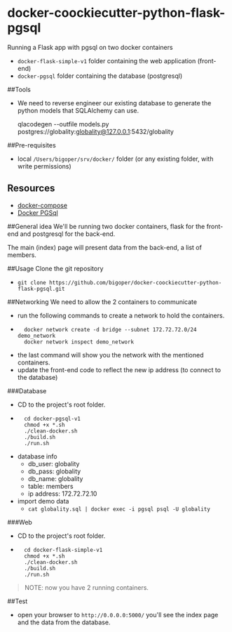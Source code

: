 # docker-coockiecutter-python-flask-pgsql
Running a Flask app with pgsql on two docker containers
- ```docker-flask-simple-v1``` folder containing the web application (front-end)
- ```docker-pgsql``` folder containing the database (postgresql)

##Tools
- We need to reverse engineer our existing database to generate the python models that SQLAlchemy can use.

    qlacodegen --outfile models.py postgres://globality:globality@127.0.0.1:5432/globality

##Pre-requisites
- local ```/Users/bigoper/srv/docker/``` folder (or any existing folder, with write permissions)


## Resources
- [docker-compose](https://docs.docker.com/compose)
- [Docker PGSql](https://github.com/sameersbn/docker-postgresql)

##General idea
We'll be running two docker containers, flask for the front-end and postgresql for the back-end.

The main (index) page will present data from the back-end, a list of members.


##Usage
Clone the git repository
- ```git clone https://github.com/bigoper/docker-coockiecutter-python-flask-pgsql.git```

##Networking
We need to allow the 2 containers to communicate
- run the following commands to create a network to hold the containers.
- ```
    docker network create -d bridge --subnet 172.72.72.0/24 demo_network
    docker network inspect demo_network
    ```
- the last command will show you the network with the mentioned containers.
- update the front-end code to reflect the new ip address (to connect to the database)

###Database
- CD to the project's root folder.
- ```
    cd docker-pgsql-v1
    chmod +x *.sh
    ./clean-docker.sh   
    ./build.sh   
    ./run.sh
    ```
- database info
    - db_user: globality
    - db_pass: globality
    - db_name: globality
    - table: members
    - ip address: 172.72.72.10
- import demo data
    - ```cat globality.sql | docker exec -i pgsql psql -U globality```

###Web
- CD to the project's root folder.
- ```
    cd docker-flask-simple-v1
    chmod +x *.sh
    ./clean-docker.sh   
    ./build.sh   
    ./run.sh
    ```
>NOTE: now you have 2 running containers.

##Test
- open your browser to `http://0.0.0.0:5000/` you'll see the index page and the data from the database.
